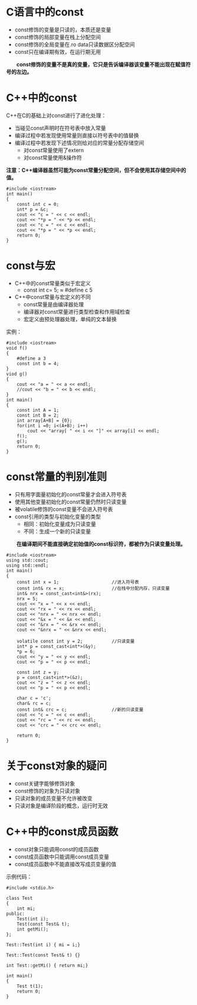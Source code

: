 # C语言中的const
* const修饰的变量是只读的，本质还是变量
* const修饰的局部变量在栈上分配空间
* const修饰的全局变量在.ro data只读数据区分配空间
* const只在编译期有效，在运行期无用

&emsp;&emsp;__const修饰的变量不是真的变量，它只是告诉编译器该变量不能出现在赋值符号的左边。__

# C++中的const
C++在C的基础上对const进行了进化处理：

* 当碰见const声明时在符号表中放入常量
* 编译过程中若发现使用常量则直接以符号表中的值替换
* 编译过程中若发现下述情况则给对应的常量分配存储空间
	* 对const常量使用了extern
	* 对const常量使用&操作符

__注意：C++编译器虽然可能为const常量分配空间，但不会使用其存储空间中的值。__

	#include <iostream>
	int main()
	{
		const int c = 0;
		int* p = &c;
		cout << "c = " << c << endl;
		cout << "*p = " << *p << endl;
		cout << "c = " << c << endl;
		cout << "*p = " << *p << endl;
		return 0;
	}


# const与宏

* C++中的const常量类似于宏定义
	* const int c= 5; ≈ #define c 5
* C++中const常量与宏定义的不同
	* const常量是由编译器处理
	* 编译器对const常量进行类型检查和作用域检查
	* 宏定义由预处理器处理，单纯的文本替换
	
实例： 

	#include <iostream>
	void f()
	{
		#define a 3
		const int b = 4;
	}
	viod g()
	{
		cout << "a = " << a << endl;
		//cout << "b = " << b << endl;
	}
	int main()
	{
		const int A = 1;
		const int B = 2;
		int array[A+B] = {0};
		for(int i =0; i<(A+B); i++)
			cout << "array[ " << i << "]" << array[i] << endl;
		f();
		g();
		return 0;
	}

# const常量的判别准则
* 只有用字面量初始化的const常量才会进入符号表
* 使用其他变量初始化的const常量仍然时只读变量
* 被volatile修饰的const变量不会进入符号表
* const引用的类型与初始化变量的类型
	* 相同：初始化变量成为只读变量
	* 不同：生成一个新的只读变量

&emsp;&emsp;__在编译期间不能直接确定初始值的const标识符，都被作为只读变量处理。__

	#include <iostream>
	using std::cout;
	using std::endl;
	int main()
	{
		const int x = 1;  					//进入符号表
		const int& rx = x;					//在栈中分配内存，只读变量
		int& nrx = const_cast<int&>(rx);
		nrx = 5;
		cout << "x = " << x << endl;
		cout << "rx = " << rx << endl;
		cout << "nrx = " << nrx << endl;
		cout << "&x = " << &x << endl;
		cout << "&rx = " << &rx << endl;
		cout << "&nrx = " << &nrx << endl;

		volatile const int y = 2;			//只读变量
		int* p = const_cast<int*>(&y);
		*p = 6;
		cout << "y = " << y << endl;
		cout << "p = " << p << endl;
		
		const int z = y;
		p = const_cast<int*>(&z);
		cout << "z = " << z << endl;
		cout << "p = " << p << endl;
		
		char c = 'c';
		char& rc = c;
		const int& crc = c; 				//新的只读变量
		cout << "c = " << c << endl;
		cout << "rc = " << rc << endl;
		cout << "crc = " << crc << endl;

		return 0;
	}

# 关于const对象的疑问
* const关键字能够修饰对象
* const修饰的对象为只读对象
* 只读对象的成员变量不允许被改变
* 只读对象是编译阶段的概念，运行时无效

# C++中的const成员函数
* const对象只能调用const的成员函数
* const成员函数中只能调用const成员变量
* const成员函数中不能直接改写成员变量的值

示例代码：

	#include <stdio.h>
	
	class Test
	{
	    int mi;
	public:
	    Test(int i);
	    Test(const Test& t);
	    int getMi();
	};
	
	Test::Test(int i) { mi = i;}
	
	Test::Test(const Test& t) {}
	    
	int Test::getMi() { return mi;}
	
	int main()
	{
	    Test t(1);	    
	    return 0;
	}
